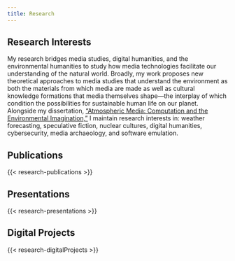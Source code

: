 ```yaml
---
title: Research
---
```


## Research Interests

My research bridges media studies, digital humanities, and the environmental humanities to study how media technologies facilitate our understanding of the natural world. Broadly, my work proposes new theoretical approaches to media studies that understand the environment as both the materials from which media are made as well as cultural knowledge formations that media themselves shape—the interplay of which condition the possibilities for sustainable human life on our planet. Alongside my dissertation, <a href="/tags/dissertation/">“Atmospheric Media: Computation and the Environmental Imagination,”</a> I maintain research interests in: weather forecasting, speculative fiction, nuclear cultures, digital humanities, cybersecurity, media archaeology, and software emulation.

## Publications

{{< research-publications >}}

## Presentations

{{< research-presentations >}}

## Digital Projects

{{< research-digitalProjects >}}